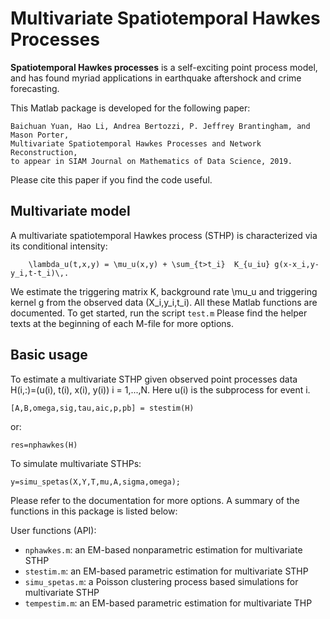 # Multivariate Spatiotemporal Hawkes Processes
**Spatiotemporal Hawkes processes** is a self-exciting point process model, and has found myriad applications in earthquake aftershock and crime forecasting. 

This Matlab package is developed for the following paper:
```
Baichuan Yuan, Hao Li, Andrea Bertozzi, P. Jeffrey Brantingham, and Mason Porter, 
Multivariate Spatiotemporal Hawkes Processes and Network Reconstruction, 
to appear in SIAM Journal on Mathematics of Data Science, 2019. 
```
Please cite this paper if you find the code useful.

## Multivariate model
A multivariate spatiotemporal Hawkes process (STHP) is characterized via its conditional intensity:
```
	\lambda_u(t,x,y) = \mu_u(x,y) + \sum_{t>t_i}  K_{u_iu} g(x-x_i,y-y_i,t-t_i)\,.
```
We estimate the triggering matrix K, background rate \mu_u and triggering kernel g from the observed data (X_i,y_i,t_i).
All these Matlab functions are documented. To get started, run the script `test.m` Please find the helper texts at the beginning of each M-file for more options.

## Basic usage

To estimate a multivariate STHP given observed point processes data H(i,:)=(u(i), t(i), x(i), y(i)) i = 1,...,N. Here u(i) is the subprocess for event i.
```
[A,B,omega,sig,tau,aic,p,pb] = stestim(H)
```
or:
```
res=nphawkes(H)
```
To simulate multivariate STHPs:
```
y=simu_spetas(X,Y,T,mu,A,sigma,omega);
```
Please refer to the documentation for more options. A summary of the functions in this package is listed below:

User functions (API):
* `nphawkes.m`: an EM-based nonparametric estimation for multivariate STHP
* `stestim.m`: an EM-based parametric estimation for multivariate STHP
* `simu_spetas.m`: a Poisson clustering process based simulations for multivariate STHP
* `tempestim.m`: an EM-based parametric estimation for multivariate THP

